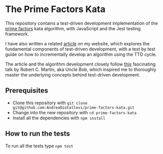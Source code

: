 # The Prime Factors Kata

This repository contains a test-driven development implementation of the [prime factors](https://en.wikipedia.org/wiki/Table_of_prime_factors) kata algorithm, with JavaScript and the Jest testing framework.

I have also written a related [article](https://www.andreadiotallevi.com/blog/how-to-incrementally-develop-an-algorithm-using-test-driven-development) on my website, which explores the fundamental components of test-driven development, with a test by test guide on how to incrementally develop an algorithm using the TTD cycle.

The article and the algorithm development closely follow [this](https://vimeo.com/97516288) fascinating talk by Robert C. Martin, aka Uncle Bob, which inspired me to thoroughly master the underlying concepts behind test-driven development.

## Prerequisites

- Clone this repository with ```git clone git@github.com:AndreaDiotallevi/prime-factors-kata.git```
- Change into the new repository with ```cd prime-factors-kata```
- Install all the dependencies with ```npm install```

## How to run the tests

To run all the tests type ```npm test```
